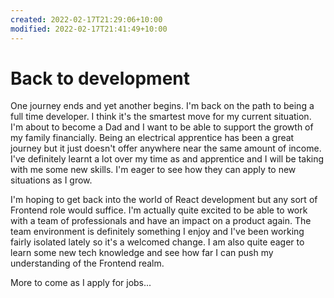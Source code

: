 ```yaml
---
created: 2022-02-17T21:29:06+10:00
modified: 2022-02-17T21:41:49+10:00
---
```


# Back to development

One journey ends and yet another begins. I'm back on the path to being a full time developer. I think it's the smartest move for my current situation. I'm about to become a Dad and I want to be able to support the growth of my family financially. Being an electrical apprentice has been a great journey but it just doesn't offer anywhere near the same amount of income. I've definitely learnt a lot over my time as and apprentice and I will be taking with me some new skills. I'm eager to see how they can apply to new situations as I grow.

I'm hoping to get back into the world of React development but any sort of Frontend role would suffice. I'm actually quite excited to be able to work with a team of professionals and have an impact on a product again. The team environment is definitely something I enjoy and I've been working fairly isolated lately so it's a welcomed change. I am also quite eager to learn some new tech knowledge and see how far I can push my understanding of the Frontend realm.

More to come as I apply for jobs...

